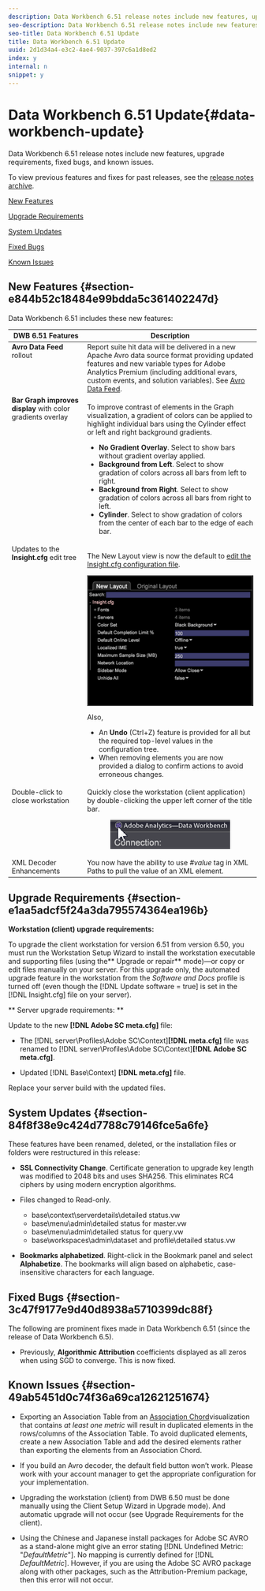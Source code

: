 ```yaml
---
description: Data Workbench 6.51 release notes include new features, upgrade requirements, fixed bugs, and known issues.
seo-description: Data Workbench 6.51 release notes include new features, upgrade requirements, fixed bugs, and known issues.
seo-title: Data Workbench 6.51 Update
title: Data Workbench 6.51 Update
uuid: 2d1d34a4-e3c2-4ae4-9037-397c6a1d8ed2
index: y
internal: n
snippet: y
---
```


# Data Workbench 6.51 Update{#data-workbench-update}

Data Workbench 6.51 release notes include new features, upgrade requirements, fixed bugs, and known issues.

To view previous features and fixes for past releases, see the [release notes archive](https://marketing.adobe.com/resources/help/en_US/insight/insight_release_notes_prev.pdf).

[New Features](../../home/c-release-notes-insight/c-6-51.md#section-e844b52c18484e99bdda5c361402247d)

[Upgrade Requirements](../../home/c-release-notes-insight/c-6-51.md#section-e1aa5adcf5f24a3da795574364ea196b)

[System Updates](../../home/c-release-notes-insight/c-6-51.md#section-84f8f38e9c424d7788c79146fce5a6fe)

[Fixed Bugs](../../home/c-release-notes-insight/c-6-51.md#section-3c47f9177e9d40d8938a5710399dc88f)

[Known Issues](../../home/c-release-notes-insight/c-6-51.md#section-49ab5451d0c74f36a69ca12621251674)

## New Features {#section-e844b52c18484e99bdda5c361402247d}

Data Workbench 6.51 includes these new features: 

<table id="table_9305F30AEF5D49B2B052D1E7C9570D2C"> 
 <thead> 
  <tr> 
   <th colname="col1" class="entry"><b>DWB 6.51 Features </b> </th> 
   <th colname="col2" class="entry"> Description </th> 
  </tr>
 </thead>
 <tbody> 
  <tr> 
   <td colname="col1" valign="top" align="left"><b>Avro Data Feed</b> rollout </td> 
   <td colname="col2" valign="top" align="left">Report suite hit data will be delivered in a new Apache Avro data source format providing updated features and new variable types for Adobe Analytics Premium (including additional evars, custom events, and solution variables). See <a href="https://marketing.adobe.com/resources/help/en_US/insight/dataset/?f=AVRO-log-file" format="https" scope="external"> Avro Data Feed</a>. </td> 
  </tr> 
  <tr> 
   <td colname="col1" valign="top" align="left"><b>Bar Graph improves display</b> with color gradients overlay </td> 
   <td colname="col2" valign="top" align="left"> <p>To improve contrast of elements in the Graph visualization, a gradient of colors can be applied to highlight individual bars using the Cylinder effect or left and right background gradients. </p> 
    <ul id="ul_04C17524FE904F1CA6AE9B18F50551A9"> 
     <li id="li_D5F3B808F6BD4413A985EAC72EB89D5D"><b>No Gradient Overlay</b>. Select to show bars without gradient overlay applied. </li> 
     <li id="li_EF26B82D206643419948BD83ACF8A115"><b>Background from Left</b>. Select to show gradation of colors across all bars from left to right. </li> 
     <li id="li_3D5BE49CEC1748F68944AD2ABEFD7B23"><b>Background from Right</b>. Select to show gradation of colors across all bars from right to left. </li> 
     <li id="li_2CA78F34D2F44A29BE8FD53334E0DB24"><b>Cylinder</b>. Select to show gradation of colors from the center of each bar to the edge of each bar. </li> 
    </ul> </td> 
  </tr> 
  <tr> 
   <td colname="col1" valign="top" align="left">Updates to the <b>Insight.cfg</b> edit tree </td> 
   <td colname="col2" valign="top" align="left"> <p>The New Layout view is now the default to <a href="https://marketing.adobe.com/resources/help/en_US/insight/client/?f=c_insght_config_param" format="https" scope="external"> edit the Insight.cfg configuration file</a>. </p><img placement="break" align="center" id="image_898F9FC38F404DE19076CAA48AFBE673" src="assets/config_tree_new_layout.png" /> <p>Also, 
     <ul id="ul_9484D81C1F5A48CCBFC77204B60E3650"> 
      <li id="li_574CA325411C4482B759E60F453C15BC">An <b>Undo</b> (Ctrl+Z) feature is provided for all but the required top-level values in the configuration tree. </li> 
      <li id="li_91B8F8F12FA847FDACBB9690B9F97793">When removing elements you are now provided a dialog to confirm actions to avoid erroneous changes. </li> 
     </ul> </p> </td> 
  </tr> 
  <tr> 
   <td colname="col1" valign="top" align="left"> Double-click to close workstation </td> 
   <td colname="col2" valign="top" align="left">Quickly close the workstation (client application) by double-clicking the upper left corner of the title bar. <p style="text-align: center;"><img placement="break" align="center" id="image_DA1E5A6C7C404F0F9140077076D99224" src="assets/6_51_app_close.png" /> </p> </td> 
  </tr> 
  <tr> 
   <td colname="col1" valign="top" align="left"> XML Decoder Enhancements </td> 
   <td colname="col2" valign="top" align="left">You now have the ability to use <i>#value</i> tag in XML Paths to pull the value of an XML element. </td> 
  </tr> 
 </tbody> 
</table>

## Upgrade Requirements {#section-e1aa5adcf5f24a3da795574364ea196b}

**Workstation (client) upgrade requirements:**

To upgrade the client workstation for version 6.51 from version 6.50, you must run the Workstation Setup Wizard to install the workstation executable and supporting files (using the** Upgrade or repair** mode)—or copy or edit files manually on your server. For this upgrade only, the automated upgrade feature in the workstation from the *Software and Docs* profile is turned off (even though the [!DNL Update software = true] is set in the [!DNL Insight.cfg] file on your server).

** Server upgrade requirements: **

Update to the new **[!DNL Adobe SC meta.cfg]** file:

* The [!DNL server\Profiles\Adobe SC\Context\]**[!DNL meta.cfg]** file was renamed to [!DNL server\Profiles\Adobe SC\Context\]**[!DNL Adobe SC meta.cfg]**. 

* Updated [!DNL Base\Context\] **[!DNL meta.cfg]** file.

Replace your server build with the updated files.

## System Updates {#section-84f8f38e9c424d7788c79146fce5a6fe}

These features have been renamed, deleted, or the installation files or folders were restructured in this release:

* **SSL Connectivity Change**. Certificate generation to upgrade key length was modified to 2048 bits and uses SHA256. This eliminates RC4 ciphers by using modern encryption algorithms. 
* Files changed to Read-only.

    * base\context\serverdetails\detailed status.vw 
    * base\menu\admin\detailed status for master.vw 
    * base\menu\admin\detailed status for query.vw 
    * base\workspaces\admin\dataset and profile\detailed status.vw

* **Bookmarks alphabetized**. Right-click in the Bookmark panel and select **Alphabetize**. The bookmarks will align based on alphabetic, case-insensitive characters for each language.

## Fixed Bugs {#section-3c47f9177e9d40d8938a5710399dc88f}

The following are prominent fixes made in Data Workbench 6.51 (since the release of Data Workbench 6.5).

* Previously, **Algorithmic Attribution** coefficients displayed as all zeros when using SGD to converge. This is now fixed.

## Known Issues {#section-49ab5451d0c74f36a69ca12621251674}

* Exporting an Association Table from an [Association Chord](https://marketing.adobe.com/resources/help/en_US/insight/client/?f=associations-chord)visualization that contains *at least one metric* will result in duplicated elements in the rows/columns of the Association Table. To avoid duplicated elements, create a new Association Table and add the desired elements rather than exporting the elements from an Association Chord. 

* If you build an Avro decoder, the default field button won’t work. Please work with your account manager to get the appropriate configuration for your implementation. 
* Upgrading the workstation (client) from DWB 6.50 must be done manually using the Client Setup Wizard in Upgrade mode). And automatic upgrade will not occur (see Upgrade Requirements for the client). 
* Using the Chinese and Japanese install packages for Adobe SC AVRO as a stand-alone might give an error stating [!DNL Undefined Metric: "$Default Metric$"]. No mapping is currently defined for [!DNL $Default Metric$]. However, if you are using the Adobe SC AVRO package along with other packages, such as the Attribution-Premium package, then this error will not occur.

